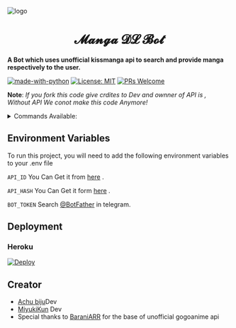 ![logo](https://telegra.ph/file/5809e7a5cef81fb1e9b59.jpg)
<h1 align="center">𝓜𝓪𝓷𝓰𝓪 𝓓𝓛 𝓑𝓸𝓽</h1>

<b>A Bot which uses unofficial  kissmanga api to search and provide manga respectively to the user.</b>



[![made-with-python](https://img.shields.io/badge/Made%20with-Python-1f425f.svg)](https://www.python.org/)
[![License: MIT](https://img.shields.io/badge/License-MIT-yellow.svg)](https://opensource.org/licenses/MIT)
[![PRs Welcome](https://img.shields.io/badge/PRs-welcome-brightgreen.svg?style=flat-square)](http://makeapullrequest.com)

<b>Note</b>: <i>If you fork this code give crdites to Dev and ownner of API is , Without API We conot make this code Anymore!</i>
<details>
  <summary>Commands Available: </summary>

<pre>/start</pre>: Cool command to check if bot is working.
<pre>/manga</pre>: Gets you Manga.
<pre>/read</pre>:  Read by manga chapters.
<pre>/nh</pre>: To Get Adult Manga by codes , Example : /nh 339989
</details>


## Environment Variables

To run this project, you will need to add the following environment variables to your .env file

`API_ID` You Can Get it from [here](https://my.telegram.org/) .

`API_HASH` You Can Get it form [here](https://my.telegram.org/) .

`BOT_TOKEN` Search [@BotFather](https://t.me/botfather) in telegram.

## Deployment 

### Heroku

[![Deploy](https://www.herokucdn.com/deploy/button.svg)](https://heroku.com/deploy?template=https://github.com/Nchuuya/Heroku-Manga-DL-Bot)

## Creator

- [Achu biju](https://github.com/Achu2234/Heroku-Manga-DL-Bot)Dev
- [MiyukiKun](https://github.com/MiyukiKun?tab=repositories) Dev
- Special thanks to [BaraniARR](https://github.com/BaraniARR/gogoanimeapi) for the base of unofficial gogoanime api


